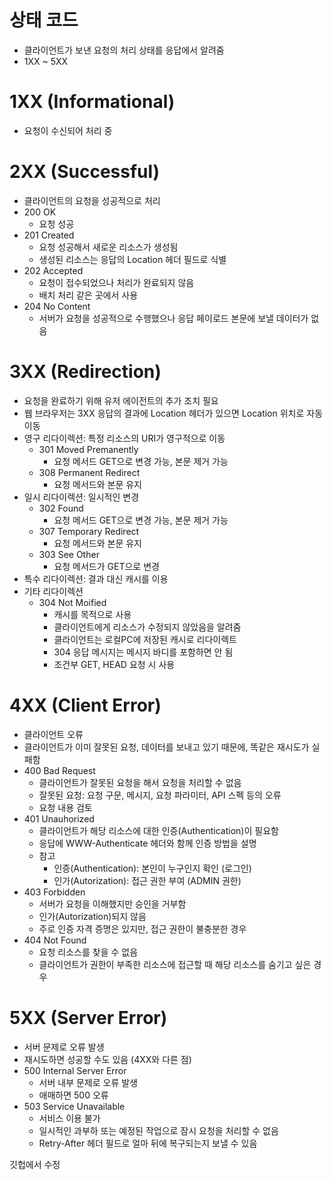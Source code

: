 
# 상태 코드
- 클라이언트가 보낸 요청의 처리 상태를 응답에서 알려줌
- 1XX ~ 5XX

# 1XX (Informational)
 - 요청이 수신되어 처리 중

# 2XX (Successful)
- 클라이언트의 요청을 성공적으로 처리
- 200 OK
	- 요청 성공
- 201 Created
	- 요청 성공해서 새로운 리소스가 생성됨
	- 생성된 리소스는 응답의 Location 헤더 필드로 식별
- 202 Accepted
	- 요청이 접수되었으나 처리가 완료되지 않음
	- 배치 처리 같은 곳에서 사용
- 204 No Content
	- 서버가 요청을 성공적으로 수행했으나 응답 페이로드 본문에 보낼 데이터가 없음

# 3XX (Redirection)
- 요청을 완료하기 위해 유저 에이전트의 추가 조치 필요
- 웹 브라우저는 3XX 응답의 결과에 Location 헤더가 있으면 Location 위치로 자동 이동
- 영구 리다이렉션: 특정 리소스의 URI가 영구적으로 이동
	- 301 Moved Premanently
		- 요청 메서드 GET으로 변경 가능, 본문 제거 가능
	- 308 Permanent Redirect
		- 요청 메서드와 본문 유지
- 일시 리다이렉션: 일시적인 변경
	- 302 Found
		- 요청 메서드 GET으로 변경 가능, 본문 제거 가능
	- 307 Temporary Redirect
		- 요청 메서드와 본문 유지
	- 303 See Other
		- 요청 메서드가 GET으로 변경
- 특수 리다이렉션: 결과 대신 캐시를 이용
- 기타 리다이렉션
	- 304 Not Moified
		- 캐시를 목적으로 사용
		- 클라이언트에게 리소스가 수정되지 않았음을 알려줌
		- 클라이언트는 로컬PC에 저장된 캐시로 리다이렉트
		- 304 응답 메시지는 메시지 바디를 포함하면 안 됨
		- 조건부 GET, HEAD 요청 시 사용

# 4XX (Client Error)
- 클라이언트 오류
- 클라이언트가 이미 잘못된 요청, 데이터를 보내고 있기 때문에, 똑같은 재시도가 실패함
- 400 Bad Request
	- 클라이언트가 잘못된 요청을 해서 요청을 처리할 수 없음
	- 잘못된 요청: 요청 구문, 메시지, 요청 파라미터, API 스펙 등의 오류
	- 요청 내용 검토
- 401 Unauhorized
	- 클라이언트가 해당 리소스에 대한 인증(Authentication)이 필요함
	- 응답에 WWW-Authenticate 헤더와 함께 인증 방법을 설명
	- 참고
		- 인증(Authentication): 본인이 누구인지 확인 (로그인)
		- 인가(Autorization): 접근 권한 부여 (ADMIN 권한)
- 403 Forbidden
	- 서버가 요청을 이해했지만 승인을 거부함
	- 인가(Autorization)되지 않음
	- 주로 인증 자격 증명은 있지만, 접근 권한이 불충분한 경우
- 404 Not Found
	- 요청 리소스를 찾을 수 없음
	- 클라이언트가 권한이 부족한 리소스에 접근할 때 해당 리소스를 숨기고 싶은 경우

# 5XX (Server Error)
- 서버 문제로 오류 발생
- 재시도하면 성공할 수도 있음 (4XX와 다른 점)
- 500 Internal Server Error
	- 서버 내부 문제로 오류 발생
	- 애매하면 500 오류
- 503 Service Unavailable
	- 서비스 이용 불가
	- 일시적인 과부하 또는 예정된 작업으로 잠시 요청을 처리할 수 없음
	- Retry-After 헤더 필드로 얼마 뒤에 복구되는지 보낼 수 있음

깃헙에서 수정
